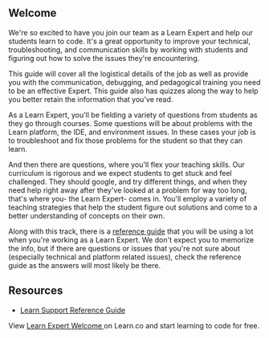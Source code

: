 ## Welcome

We're so excited to have you join our team as a Learn Expert and help our students learn to code. It's a great opportunity to improve your technical, troubleshooting, and communication skills by working with students and figuring out how to solve the issues they're encountering. 

This guide will cover all the logistical details of the job as well as provide you with the communication, debugging, and pedagogical training you need to be an effective Expert. This guide also has quizzes along the way to help you better retain the information that you've read. 

As a Learn Expert, you'll be fielding a variety of questions from students as they go through courses. Some questions will be about problems with the Learn platform, the IDE, and environment issues. In these cases your job is to troubleshoot and fix those problems for the student so that they can learn. 

And then there are questions, where you'll flex your teaching skills. Our curriculum is rigorous and we expect students to get stuck and feel challenged. They should google, and try different things, and when they need help right away after they've looked at a problem for way too long, that's where you- the Learn Expert- comes in. You'll employ a variety of teaching strategies that help the student figure out solutions and come to a better understanding of concepts on their own.

Along with this track, there is a [reference guide](https://github.com/flatiron-labs/learn-support) that you will be using a lot when you're working as a Learn Expert. We don't expect you to memorize the info, but if there are questions or issues that you're not sure about (especially technical and platform related issues), check the reference guide as the answers will most likely be there. 

## Resources

* [Learn Support Reference Guide](https://github.com/flatiron-labs/learn-support) 

<p class='util--hide'>View <a href='https://learn.co/lessons/learn-expert-welcome'>Learn Expert Welcome </a> on Learn.co and start learning to code for free.</p>
